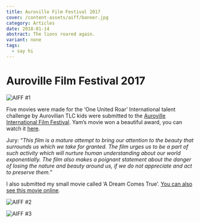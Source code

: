 ```yaml
---
title: Auroville Film Festival 2017
cover: /content-assets/aiff/banner.jpg
category: Articles
date: 2018-01-14
abstract: The lions roared again.
variant: none
tags:
  - say hi
---
```


# Auroville Film Festival 2017

![AIFF #1](/content-assets/aiff/posters_1080X300.jpg)

Five movies were made for the ‘One United Roar’ International talent challenge by Aurovilian TLC kids were submitted to the [Auroville International Film Festival](http://filmfestival.auroville.org/). Yam’s movie won a beautiful award, you can watch it [here](https://www.youtube.com/watch?v=VcNM4GcM3ts).

Jury: “_This film is a mature attempt to bring our attention to the beauty that surrounds us which we take for granted. The film urges us to be a part of such activity which will nurture human understanding about our world exponentially. The film also makes a poignant statement about the danger of losing the nature and beauty around us, if we do not appreciate and act to preserve them._”

I also submitted my small movie called ‘A Dream Comes True’. [You can also see this movie online](https://www.youtube.com/watch?v=VcNM4GcM3ts).

![AIFF #2](/content-assets/aiff/poster2_600X850.jpg)

![AIFF #3](/content-assets/book/book2_200X300.jpg)

